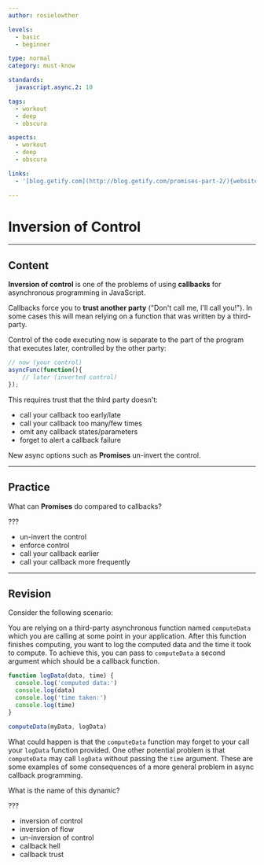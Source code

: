 ```yaml
---
author: rosielowther

levels:
  - basic
  - beginner

type: normal
category: must-know

standards:
  javascript.async.2: 10

tags:
  - workout
  - deep
  - obscura

aspects:
  - workout
  - deep
  - obscura

links:
  - '[blog.getify.com](http://blog.getify.com/promises-part-2/){website}'

---
```

# Inversion of Control

---
## Content

**Inversion of control** is one of the problems of using **callbacks** for asynchronous programming in JavaScript.

Callbacks force you to **trust another party** ("Don't call me, I'll call you!"). In some cases this will mean relying on a function that was written by a third-party.

Control of the code executing now is separate to the part of the program that executes later, controlled by the other party:

```javascript
// now (your control)
asyncFunc(function(){
    // later (inverted control)
});
```

This requires trust that the third party doesn't:

* call your callback too early/late
* call your callback too many/few times
* omit any callback states/parameters
* forget to alert a callback failure

New async options such as **Promises** un-invert the control.

---
## Practice

What can **Promises** do compared to callbacks?

???

* un-invert the control
* enforce control
* call your callback earlier
* call your callback more frequently

---
## Revision

Consider the following scenario:

You are relying on a third-party asynchronous function named `computeData` which you are calling at some point in your application. After this function finishes computing, you want to log the computed data and the time it took to compute. To achieve this, you can pass to `computeData` a second argument which should be a callback function.

```javascript
function logData(data, time) {
  console.log('computed data:')
  console.log(data)
  console.log('time taken:')
  console.log(time)
}

computeData(myData, logData)
```

What could happen is that the `computeData` function may forget to your call your `logData` function provided. One other potential problem is that `computeData` may call `logData` without passing the `time` argument. These are some examples of some consequences of a more general problem in async callback programming.

What is the name of this dynamic?

???

* inversion of control
* inversion of flow
* un-inversion of control
* callback hell
* callback trust
 
 
 
 
